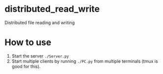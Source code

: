 # distributed_read_write
Distributed file reading and writing


# How to use
1. Start the server `./Server.py`
2. Start multiple clients by running `./PC.py` from multiple terminals
   (tmux is good for this).

